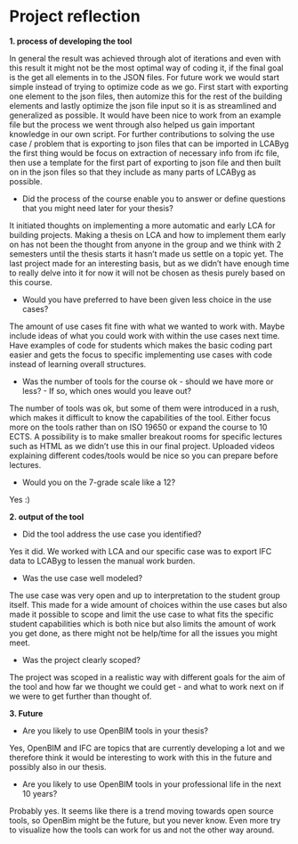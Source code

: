 # Project reflection

<b>1. process of developing the tool</b>

In general the result was achieved through alot of iterations and even with this result it might not be the most optimal way of coding it, if the final goal is the get all elements in to the JSON files. For future work we would start simple instead of trying to optimize code as we go. First start with exporting one element to the json files, then automize this for the rest of the building elements and lastly optimize the json file input so it is as streamlined and generalized as possible. It would have been nice to work from an example file but the process we went through also helped us gain important knowledge in our own script. For further contributions to solving the use case / problem that is exporting to json files that can be imported in LCAByg the first thing would be focus on extraction of necessary info from ifc file, then use a template for the first part of exporting to json file and then built on in the json files so that they include as many parts of LCAByg as possible.

- Did the process of the course enable you to answer or define questions that you might need later for your thesis?

It initiated thoughts on implementing a more automatic and early LCA for building projects. Making a thesis on LCA and how to implement them early on has not been the thought from anyone in the group and we think with 2 semesters until the thesis starts it hasn’t made us settle on a topic yet. The last project made for an interesting basis, but as we didn’t have enough time to really delve into it for now it will not be chosen as thesis purely based on this course.

- Would you have preferred to have been given less choice in the use cases?

The amount of use cases fit fine with what we wanted to work with. Maybe include ideas of what you could work with within the use cases next time. Have examples of code for students which makes the basic coding part easier and gets the focus to specific implementing use cases with code instead of learning overall structures.

- Was the number of tools for the course ok - should we have more or less? - If so, which ones would you leave out?

The number of tools was ok, but some of them were introduced in a rush, which makes it difficult to know the capabilities of the tool. Either focus more on the tools rather than on ISO 19650 or expand the course to 10 ECTS. A possibility is to make smaller breakout rooms for specific lectures such as HTML as we didn’t use this in our final project. Uploaded videos explaining different codes/tools would be nice so you can prepare before lectures.

- Would you on the 7-grade scale like a 12?

Yes :)

<b>2. output of the tool</b>

- Did the tool address the use case you identified?

Yes it did. We worked with LCA and our specific case was to export IFC data to LCAByg to lessen the manual work burden.

- Was the use case well modeled?

The use case was very open and up to interpretation to the student group itself. This made for a wide amount of choices within the use cases but also made it possible to scope and limit the use case to what fits the specific student capabilities which is both nice but also limits the amount of work you get done, as there might not be help/time for all the issues you might meet.

- Was the project clearly scoped?

The project was scoped in a realistic way with different goals for the aim of the tool and how far we thought we could get - and what to work next on if we were to get further than thought of.

<b>3. Future</b>

- Are you likely to use OpenBIM tools in your thesis?

Yes, OpenBIM and IFC are topics that are currently developing a lot and we therefore think it would be interesting to work with this in the future and possibly also in our thesis. 

- Are you likely to use OpenBIM tools in your professional life in the next 10 years?

Probably yes. It seems like there is a trend moving towards open source tools, so OpenBim might be the future, but you never know. Even more try to visualize how the tools can work for us and not the other way around.
